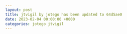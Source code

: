 ```yaml
---
layout: post
title: jtvigil by jotego has been updated to 64d5ae0
date: 2023-02-04 00:00:00 +0000
categories: jotego jtvigil
---
```


